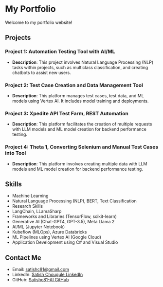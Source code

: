# My Portfolio

Welcome to my portfolio website!

## Projects

### Project 1: Automation Testing Tool with AI/ML

- **Description**: This project involves Natural Language Processing (NLP) tasks within projects, such as multiclass classification, and creating chatbots to assist new users.

### Project 2: Test Case Creation and Data Management Tool

- **Description**: This platform manages test cases, test data, and ML models using Vertex AI. It includes model training and deployments.

### Project 3: Xpedite API Test Farm, REST Automation

- **Description**: This platform facilitates the creation of multiple requests with LLM models and ML model creation for backend performance testing.

### Project 4: Theta 1, Converting Selenium and Manual Test Cases into Tool

- **Description**: This platform involves creating multiple data with LLM models and ML model creation for backend performance testing.

## Skills

- Machine Learning
- Natural Language Processing (NLP), BERT, Text Classification
- Research Skills
- LangChain, LLamaSharp
- Frameworks and Libraries (TensorFlow, scikit-learn)
- Generative AI (Chat-GPT4, GPT-3.5), Meta Llama 2
- AI/ML (Jupyter Notebook)
- Kubeflow (MLOps), Azure Databricks
- ML Pipelines using Vertex AI (Google Cloud)
- Application Development using C# and Visual Studio

## Contact Me

- Email: satishc81@gmail.com
- LinkedIn: [Satish Chougule LinkedIn](https://www.linkedin.com/in/satish-chougule-ml)
- GitHub: [Satishc81-AI GitHub](https://github.com/Satishc81-AI)
